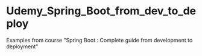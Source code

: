 # Udemy_Spring_Boot_from_dev_to_deploy
Examples from course "Spring Boot : Complete guide from development to deployment"
